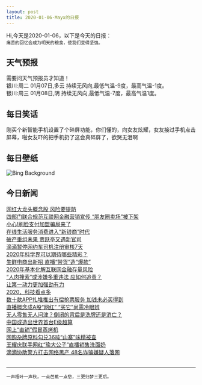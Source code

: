 ```yaml
---
layout: post
title: 2020-01-06-Mayx的日报
---
```


Hi,今天是2020-01-06，以下是今天的日报：<br><small>
痛苦的回忆会成为明天的粮食，使我们变得坚强。</small><!--more-->
## 天气预报
需要问天气预报员才知道！<br>银川:周二 01月07日,多云 持续无风向,最低气温-9度，最高气温-1度。<br>银川:周三 01月08日,阴 持续无风向,最低气温-7度，最高气温1度。
## 每日笑话
刚买个新智能手机设置了个碎屏功能，你们懂的，向女友炫耀，女友接过手机点击屏幕，啪女友吓的把手机扔了这会真碎屏了，欲哭无泪啊
## 每日壁纸
![Bing Background](https://cn.bing.com/th?id=OHR.BurrowingParakeets_EN-US8189174071_1920x1080.jpg&rf=LaDigue_1920x1080.jpg&pid=hp "Burrowing parrots in Las Lajas, Argentina (© Cagan Hakki Sekercioglu/Getty Images)")
## 今日新闻

[网红大龙头概念股 风险要提防](http://it.people.com.cn/n1/2020/0106/c1009-31535796.html)   
[四部门联合规范互联网金融营销宣传 “朋友圈卖场”被下架](http://it.people.com.cn/n1/2020/0106/c1009-31535752.html)   
[小心!刷脸支付加盟骗局来了](http://it.people.com.cn/n1/2020/0106/c1009-31535689.html)   
[在线生活服务消费进入“新钱商”时代](http://it.people.com.cn/n1/2020/0106/c1009-31535646.html)   
[破产重组未果 贾跃亭又遇新官司](http://it.people.com.cn/n1/2020/0106/c1009-31535418.html)   
[滴滴暂停网约车司机注册审核7天](http://it.people.com.cn/n1/2020/0106/c1009-31535487.html)   
[2020年科学界可以期待哪些精彩？](http://it.people.com.cn/n1/2020/0106/c1009-31535816.html)   
[生鲜电商出新招 直播“带货”造“爆款”](http://it.people.com.cn/n1/2020/0106/c1009-31535837.html)   
[2020年基本化解互联网金融存量风险](http://it.people.com.cn/n1/2020/0106/c1009-31535773.html)   
[“人肉搜索”或涉嫌多重违法 应如何追责？](http://it.people.com.cn/n1/2020/0106/c1009-31535377.html)   
[让第一动力更加强劲有力](http://it.people.com.cn/n1/2020/0106/c1009-31535639.html)   
[2020，科技看点多](http://it.people.com.cn/n1/2020/0106/c1009-31535638.html)   
[数十款APP扎堆推出有偿抢票服务 加钱未必买得到](http://it.people.com.cn/n1/2020/0106/c1009-31535734.html)   
[直播概念成A股“网红” “买它”尚需冷眼辨](http://it.people.com.cn/n1/2020/0106/c1009-31535714.html)   
[无人零售无人问津？倒闭的背后是洗牌还是消亡？](http://it.people.com.cn/n1/2020/0106/c1009-31535662.html)   
[中国或造出世界首台E级超算](http://it.people.com.cn/n1/2020/0106/c1009-31535650.html)   
[网上“直销”假冒蒸烤机](http://it.people.com.cn/n1/2020/0106/c1009-31535765.html)   
[网购杂牌原料勾兑36吨“山寨”味精被查](http://it.people.com.cn/n1/2020/0106/c1009-31535741.html)   
[王耀庆联手网红“瑜大公子”直播销售洗面奶](http://it.people.com.cn/n1/2020/0103/c1009-31534257.html)   
[滴滴协助警方打击网络黑产 48名诈骗嫌疑人落网](http://it.people.com.cn/n1/2020/0103/c1009-31534302.html)   
<br />

***

<small>一声梧叶一声秋，一点芭蕉一点愁，三更归梦三更后。</small>

